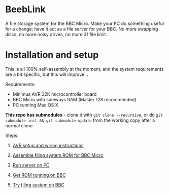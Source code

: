 # BeebLink

A file storage system for the BBC Micro. Make your PC do something
useful for a change: have it act as a file server for your BBC. No
more swapping discs, no more noisy drives, no more 31 file limit.

# Installation and setup

This is all 100% self-assembly at the moment, and the system
requirements are a bit specific, but this will improve...

Requirements:

* Minimus AVR 32K microcontroller board
* BBC Micro with sideways RAM (Master 128 recommended)
* PC running Mac OS X

**This repo has submodules** - clone it with `git clone --recursive`,
or do `git submodule init && git submodule update` from the working
copy after a normal clone.

Steps:

1. [AVR setup and wiring instructions](./docs/avr.md)

2. [Assemble filing system ROM for BBC Micro](./docs/build-rom.md)

3. [Run server on PC](./docs/run-server.md)

4. [Get ROM running on BBC](./docs/run-rom.md)

5. [Try filing system on BBC](./docs/fs.md)
